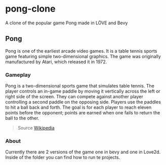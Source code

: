 # pong-clone
A clone of the popular game Pong made in LÖVE and Bevy

## Pong
Pong is one of the earliest arcade video games. It is a table tennis sports
game featuring simple two-dimensional graphics. The game was originally manufactured by Atari, which released it in 1972.

### Gameplay
Pong is a two-dimensional sports game that simulates table tennis.
The player controls an in-game paddle by moving it vertically across the
left or right side of the screen. They can compete against another player
controlling a second paddle on the opposing side. Players use the paddles to
hit a ball back and forth. The goal is for each player to reach eleven
points before the opponent; points are earned when one fails to
return the ball to the other.

> Source [Wikipedia](https://en.wikipedia.org/wiki/Pong)

### About

Currently there are 2 versions of the game one in bevy and one in Love2d.
Inside of the folder you can find how to run te projects.
